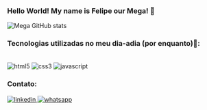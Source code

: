  ### Hello World! My name is Felipe our Mega! 🖖

 ![Mega GitHub stats](https://github-readme-stats.vercel.app/api?username=zMegax&show_icons=true&theme=tokyonight)

### Tecnologias utilizadas no meu dia-adia (por enquanto)🧠:

 <div style="display: inline_block"><br/>
   <img align="center" alt="html5" src="https://img.shields.io/badge/HTML5-E34F26?style=for-the-badge&logo=html5&logoColor=white"></img>
   <img align="center" alt="css3" src="https://img.shields.io/badge/CSS3-1572B6?style=for-the-badge&logo=css3&logoColor=white"></img>
   <img align="center" alt="javascript" src="https://img.shields.io/badge/JavaScript-323330?style=for-the-badge&logo=javascript&logoColor=F7DF1E"></img>
  </div>
  
### Contato:  
  <div>
   <a href="https://www.linkedin.com/in/felipeplopes/">
      <img align="center" alt="linkedin" src="https://img.shields.io/badge/LinkedIn-0077B5?style=for-the-badge&logo=linkedin&logoColor=white"> </img>
   </a>
   <a href="https://wa.me/5585991838128">
     <img align="center" alt="whatsapp" src="https://img.shields.io/badge/WhatsApp-25D366?style=for-the-badge&logo=whatsapp&logoColor=white"></img>
   </a>
  </div>

